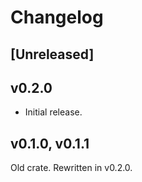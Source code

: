 # Changelog

## [Unreleased]

## v0.2.0

- Initial release.

## v0.1.0, v0.1.1

Old crate. Rewritten in v0.2.0.
